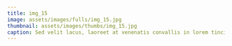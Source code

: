 ```yaml
--- 
title: img_15
image: assets/images/fulls/img_15.jpg 
thumbnail: assets/images/thumbs/img_15.jpg 
caption: Sed velit lacus, laoreet at venenatis convallis in lorem tincidunt. 
--- 
```

